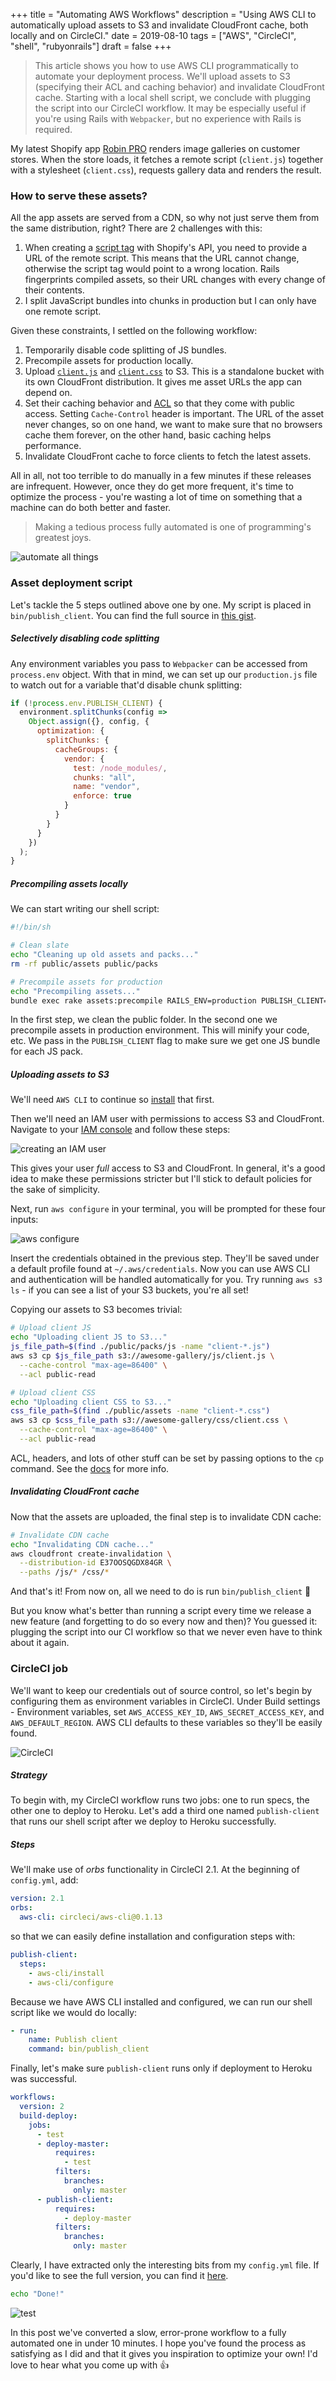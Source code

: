 +++
title = "Automating AWS Workflows"
description = "Using AWS CLI to automatically upload assets to S3 and invalidate CloudFront cache, both locally and on CircleCI."
date = 2019-08-10
tags = ["AWS", "CircleCI", "shell", "rubyonrails"]
draft = false
+++

> This article shows you how to use AWS CLI programmatically to automate your deployment process. We'll upload assets to S3 (specifying their ACL and caching behavior) and invalidate CloudFront cache. Starting with a local shell script, we conclude with plugging the script into our CircleCI workflow. It may be especially useful if you're using Rails with `Webpacker`, but no experience with Rails is required.

My latest Shopify app [Robin PRO](https://apps.shopify.com/robin-pro-image-gallery) renders image galleries on customer stores. When the store loads, it fetches a remote script (`client.js`) together with a stylesheet (`client.css`), requests gallery data and renders the result.

### How to serve these assets?

All the app assets are served from a CDN, so why not just serve them from the same distribution, right? There are 2 challenges with this:

1. When creating a [script tag](https://help.shopify.com/en/api/reference/online-store/scripttag) with Shopify's API, you need to provide a URL of the remote script. This means that the URL cannot change, otherwise the script tag would point to a wrong location. Rails fingerprints compiled assets, so their URL changes with every change of their contents.
2. I split JavaScript bundles into chunks in production but I can only have one remote script.

Given these constraints, I settled on the following workflow:

1. Temporarily disable code splitting of JS bundles.
2. Precompile assets for production locally.
3. Upload [`client.js`](https://d2yb226523mvk3.cloudfront.net/js/client.js) and [`client.css`](https://d2yb226523mvk3.cloudfront.net/css/client.css) to S3. This is a standalone bucket with its own CloudFront distribution. It gives me asset URLs the app can depend on.
4. Set their caching behavior and [ACL](https://docs.aws.amazon.com/AmazonS3/latest/dev/acl-overview.html#canned-acl) so that they come with public access. Setting `Cache-Control` header is important. The URL of the asset never changes, so on one hand, we want to make sure that no browsers cache them forever, on the other hand, basic caching helps performance.
5. Invalidate CloudFront cache to force clients to fetch the latest assets.

All in all, not too terrible to do manually in a few minutes if these releases are infrequent. However, once they do get more frequent, it's time to optimize the process - you're wasting a lot of time on something that a machine can do both better and faster.

> Making a tedious process fully automated is one of programming's greatest joys.

![automate all things](/posts/automating-aws-workflows/automate.jpg)

### Asset deployment script

Let's tackle the 5 steps outlined above one by one. My script is placed in `bin/publish_client`. You can find the full source in [this gist](https://gist.github.com/janklimo/de516d05a42dce5d3bf9084228c4cc33).

##### Selectively disabling code splitting

Any environment variables you pass to `Webpacker` can be accessed from `process.env` object. With that in mind, we can set up our `production.js` file to watch out for a variable that'd disable chunk splitting:

```javascript
if (!process.env.PUBLISH_CLIENT) {
  environment.splitChunks(config =>
    Object.assign({}, config, {
      optimization: {
        splitChunks: {
          cacheGroups: {
            vendor: {
              test: /node_modules/,
              chunks: "all",
              name: "vendor",
              enforce: true
            }
          }
        }
      }
    })
  );
}
```

##### Precompiling assets locally

We can start writing our shell script:

```bash
#!/bin/sh

# Clean slate
echo "Cleaning up old assets and packs..."
rm -rf public/assets public/packs

# Precompile assets for production
echo "Precompiling assets..."
bundle exec rake assets:precompile RAILS_ENV=production PUBLISH_CLIENT=true
```

In the first step, we clean the public folder. In the second one we precompile assets in production environment. This will minify your code, etc. We pass in the `PUBLISH_CLIENT` flag to make sure we get one JS bundle for each JS pack.

##### Uploading assets to S3

We'll need `AWS CLI` to continue so [install](https://docs.aws.amazon.com/cli/latest/userguide/cli-chap-install.html) that first.

Then we'll need an IAM user with permissions to access S3 and CloudFront. Navigate to your [IAM console](https://console.aws.amazon.com/iam) and follow these steps:

![creating an IAM user](/posts/automating-aws-workflows/create_iam.gif)

This gives your user _full_ access to S3 and CloudFront. In general, it's a good idea to make these permissions stricter but I'll stick to default policies for the sake of simplicity.

Next, run `aws configure` in your terminal, you will be prompted for these four inputs:

![aws configure](/posts/automating-aws-workflows/aws_configure.gif)

Insert the credentials obtained in the previous step. They'll be saved under a default profile found at `~/.aws/credentials`. Now you can use AWS CLI and authentication will be handled automatically for you. Try running `aws s3 ls` - if you can see a list of your S3 buckets, you're all set!

Copying our assets to S3 becomes trivial:

```bash
# Upload client JS
echo "Uploading client JS to S3..."
js_file_path=$(find ./public/packs/js -name "client-*.js")
aws s3 cp $js_file_path s3://awesome-gallery/js/client.js \
  --cache-control "max-age=86400" \
  --acl public-read

# Upload client CSS
echo "Uploading client CSS to S3..."
css_file_path=$(find ./public/assets -name "client-*.css")
aws s3 cp $css_file_path s3://awesome-gallery/css/client.css \
  --cache-control "max-age=86400" \
  --acl public-read
```

ACL, headers, and lots of other stuff can be set by passing options to the `cp` command. See the [docs](https://docs.aws.amazon.com/cli/latest/reference/s3/cp.html) for more info.

##### Invalidating CloudFront cache

Now that the assets are uploaded, the final step is to invalidate CDN cache:

```bash
# Invalidate CDN cache
echo "Invalidating CDN cache..."
aws cloudfront create-invalidation \
  --distribution-id E37OOSQGDX84GR \
  --paths /js/* /css/*
```

And that's it! From now on, all we need to do is run `bin/publish_client` 🎉

But you know what's better than running a script every time we release a new feature (and forgetting to do so every now and then)? You guessed it: plugging the script into our CI workflow so that we never even have to think about it again.

### CircleCI job

We'll want to keep our credentials out of source control, so let's begin by configuring them as environment variables in CircleCI. Under Build settings - Environment variables, set `AWS_ACCESS_KEY_ID`, `AWS_SECRET_ACCESS_KEY`, and `AWS_DEFAULT_REGION`. AWS CLI defaults to these variables so they'll be easily found.

![CircleCI](/posts/automating-aws-workflows/circleci.png)

##### Strategy

To begin with, my CircleCI workflow runs two jobs: one to run specs, the other one to deploy to Heroku. Let's add a third one named `publish-client` that runs our shell script after we deploy to Heroku successfully.

##### Steps

We'll make use of _orbs_ functionality in CircleCI 2.1. At the beginning of `config.yml`, add:

```yaml
version: 2.1
orbs:
  aws-cli: circleci/aws-cli@0.1.13
```

so that we can easily define installation and configuration steps with:

```yaml
publish-client:
  steps:
    - aws-cli/install
    - aws-cli/configure
```

Because we have AWS CLI installed and configured, we can run our shell script like we would do locally:

```yaml
- run:
    name: Publish client
    command: bin/publish_client
```

Finally, let's make sure `publish-client` runs only if deployment to Heroku was successful.

```yaml
workflows:
  version: 2
  build-deploy:
    jobs:
      - test
      - deploy-master:
          requires:
            - test
          filters:
            branches:
              only: master
      - publish-client:
          requires:
            - deploy-master
          filters:
            branches:
              only: master
```

Clearly, I have extracted only the interesting bits from my `config.yml` file. If you'd like to see the full version, you can find it [here](https://gist.github.com/janklimo/9175064c792d91dbeffcefcf1020b51b).

```bash
echo "Done!"
```

![test](https://media.giphy.com/media/xNBcChLQt7s9a/source.gif)

In this post we've converted a slow, error-prone workflow to a fully automated one in under 10 minutes. I hope you've found the process as satisfying as I did and that it gives you inspiration to optimize your own! I'd love to hear what you come up with 👍
